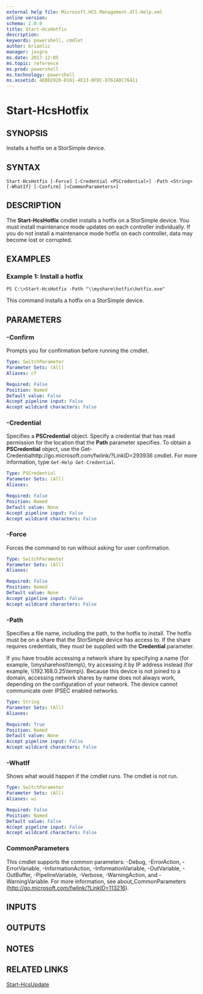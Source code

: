 ```yaml
---
external help file: Microsoft.HCS.Management.dll-Help.xml
online version: 
schema: 2.0.0
title: Start-HcsHotfix
description: 
keywords: powershell, cmdlet
author: brianlic
manager: jasgro
ms.date: 2017-12-05
ms.topic: reference
ms.prod: powershell
ms.technology: powershell
ms.assetid: 4EB82928-D161-4E13-BFDC-8761ADC76411
---
```


# Start-HcsHotfix

## SYNOPSIS
Installs a hotfix on a StorSimple device.

## SYNTAX

```
Start-HcsHotfix [-Force] [-Credential <PSCredential>] -Path <String> [-WhatIf] [-Confirm] [<CommonParameters>]
```

## DESCRIPTION
The **Start-HcsHotfix** cmdlet installs a hotfix on a StorSimple device.
You must install maintenance mode updates on each controller individually.
If you do not install a maintenance mode hotfix on each controller, data may become lost or corrupted.

## EXAMPLES

### Example 1: Install a hotfix
```
PS C:\>Start-HcsHotfix -Path "\\myshare\hotfix\hotfix.exe"
```

This command installs a hotfix on a StorSimple device.

## PARAMETERS

### -Confirm
Prompts you for confirmation before running the cmdlet.

```yaml
Type: SwitchParameter
Parameter Sets: (All)
Aliases: cf

Required: False
Position: Named
Default value: False
Accept pipeline input: False
Accept wildcard characters: False
```

### -Credential
Specifies a **PSCredential** object.
Specify a credential that has read permission for the location that the **Path** parameter specifies.
To obtain a **PSCredential** object, use the Get-Credentialhttp://go.microsoft.com/fwlink/?LinkID=293936 cmdlet.
For more information, type `Get-Help Get-Credential`.

```yaml
Type: PSCredential
Parameter Sets: (All)
Aliases: 

Required: False
Position: Named
Default value: None
Accept pipeline input: False
Accept wildcard characters: False
```

### -Force
Forces the command to run without asking for user confirmation.

```yaml
Type: SwitchParameter
Parameter Sets: (All)
Aliases: 

Required: False
Position: Named
Default value: None
Accept pipeline input: False
Accept wildcard characters: False
```

### -Path
Specifies a file name, including the path, to the hotfix to install.
The hotfix must be on a share that the StorSimple device has access to.
If the share requires credentials, they must be supplied with the **Credential** parameter.

If you have trouble accessing a network share by specifying a name (for example, \\\\mysharehost\temp\\), try accessing it by IP address instead (for example, \\\\192.168.0.25\temp\\).
Because this device is not joined to a domain, accessing network shares by name does not always work, depending on the configuration of your network.
The device cannot communicate over IPSEC enabled networks.

```yaml
Type: String
Parameter Sets: (All)
Aliases: 

Required: True
Position: Named
Default value: None
Accept pipeline input: False
Accept wildcard characters: False
```

### -WhatIf
Shows what would happen if the cmdlet runs.
The cmdlet is not run.

```yaml
Type: SwitchParameter
Parameter Sets: (All)
Aliases: wi

Required: False
Position: Named
Default value: False
Accept pipeline input: False
Accept wildcard characters: False
```

### CommonParameters
This cmdlet supports the common parameters: -Debug, -ErrorAction, -ErrorVariable, -InformationAction, -InformationVariable, -OutVariable, -OutBuffer, -PipelineVariable, -Verbose, -WarningAction, and -WarningVariable. For more information, see about_CommonParameters (http://go.microsoft.com/fwlink/?LinkID=113216).

## INPUTS

## OUTPUTS

## NOTES

## RELATED LINKS

[Start-HcsUpdate](./Start-HcsUpdate.md)

